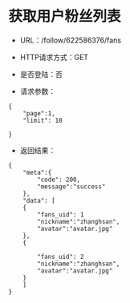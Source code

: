 # 获取用户粉丝列表


- URL：/follow/622586376/fans

- HTTP请求方式：GET

- 是否登陆：否

- 请求参数：

```
{
    "page":1,
    "limit": 10 
      
}
```

- 返回结果：

```
{
    "meta":{
        "code": 200,
        "message":"success"
    },
    "data": [
    {
        "fans_uid": 1
        "nickname":"zhanghsan",
        "avatar":"avatar.jpg"
    },
    {
        
        "fans_uid": 2
        "nickname":"zhanghsan",
        "avatar":"avatar.jpg"
    }
    ]   
}
```